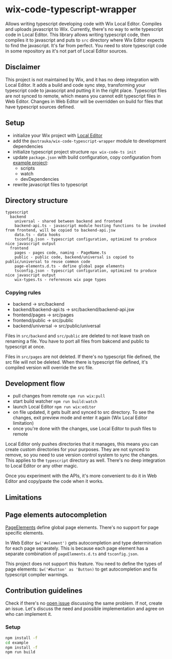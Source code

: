 # wix-code-typescript-wrapper

Allows writing typescript developing code with Wix Local Editor. Compiles and uploads javascript to Wix.
Currently, there's no way to write typescript code in Local Editor.
This library allows writing typescript code, then compiles it to javascript and puts to `src` directory
where Wix Editor expects to find the javascript.
It's far from perfect. You need to store typescript code in some repository as it's not part of Local Editor sources.

## Disclaimer

This project is not maintained by Wix, and it has no deep integration with Local Editor.
It adds a build and code sync step, transforming your typescript code to javascript and putting it in the right place.
Typescript files are not synced to remote, which means you cannot edit typescript files in Web Editor.
Changes in Web Editor will be overridden on build for files that have typescript sources defined.

## Setup

* initialize your Wix project with [Local Editor](https://support.wix.com/en/velo-by-wix/local-development-alpha)
* add the `@astrauka/wix-code-typescript-wrapper` module to development dependencies
* initialize typescript project structure `npx wix-code-ts init`
* update `package.json` with build configuration, copy configuration from [example project](./example/package.json):
  * scripts
  * watch
  * devDependencies
* rewrite javascript files to typescript

## Directory structure

```
typescript
  backend
    universal - shared between backend and frontend
    backend-api.ts - javascript module hosting functions to be invoked from frontend, will be copied to backend-api.jsw
    data.ts - data hooks
    tsconfig.json - typescript configuration, optimized to produce nice javascript output
  frontend
    pages - pages code, naming - PageName.ts
    public - public code, backend/universal is copied to public/universal to reuse common code
    page-elements.d.ts - define global page elements
    tsconfig.json - typescript configuration, optimized to produce nice javascript output
    wix-types.ts - references wix page types
```

### Copying rules

* backend -> src/backend
* backend/backend-api.ts -> src/backend/backend-api.jsw
* frontend/pages -> src/pages
* frontend/public -> src/public
* backend/universal -> src/public/universal

Files in `src/backend` and `src/public` are deleted to not leave trash on renaming a file.
You have to port all files from bakcend and public to typescript at once.

Files in `src/pages` are not deleted. If there's no typescript file defined, the src file will not be deleted.
When there is typescript file defined, it's compiled version will override the src file.

## Development flow

* pull changes from remote `npm run wix:pull`
* start build watcher `npm run build:watch`
* launch Local Editor `npm run wix:editor`
* on file updated, it gets built and synced to src directory. To see the changes, exit preview mode and enter it again (Wix Local Editor limitation)
* once you're done with the changes, use Local Editor to push files to remote

Local Editor only pushes directories that it manages, this means you can create custom directories for your purposes.
They are not synced to remove, so you need to use version control system to sync the changes.
This applies to the `typescript` directory as well. There's no deep integration to Local Editor or any other magic.

Once you experiment with the APIs, it's more convenient to do it in Web Editor and copy/paste the code when it works.

## Limitations

## Page elements autocompletion

[PageElements](./initial-structure/frontend/page-elements.d.ts)
define global page elements. There's no support for page specific elements.

In Web Editor `$w('#element')` gets autocompletion and type determination for each page separately.
This is because each page element has a separate combination of `pageElements.d.ts` and `tsconfig.json`.

This project does not support this feature.
You need to define the types of page elements: `$w('#button' as 'Button)` to get autocompletion and fix typescript compiler warnings.

## Contribution guidelines

Check if there's no [open issue](https://github.com/astrauka/wix-code-typescript-wrapper/issues) discussing the same problem.
If not, create an issue. Let's discuss the need and possible implementation and agree on who can implement it.

### Setup

```bash
npm install -f
cd example
npm install -f
npm run build
```
